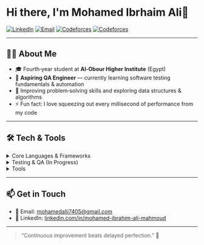<!--
  Hi there 👋 I’m محمد إبراهيم علي
  Senior .NET Back-End Developer | Competitive Programmer | AI & ML Enthusiast | Aspiring QA Engineer
-->

# Hi there, I'm Mohamed Ibrhaim Ali👋

[![LinkedIn](https://img.shields.io/badge/LinkedIn-­in-blue?logo=linkedin)](https://www.linkedin.com/in/mohamed-ibrahim-ali-mahmoud) [![Email](https://img.shields.io/badge/Email-­gmail-red?logo=gmail)](mailto:mohamedalii7405@gmail.com) [![Codeforces](https://img.shields.io/badge/Codeforces-orange?logo=codeforces)](https://codeforces.com/profile/mo__) [![Codeforces](https://img.shields.io/badge/Codeforces-orange?logo=codeforces)](https://codeforces.com/profile/mohamedalii7404)

---

## 👨‍💻 About Me

- 🎓 Fourth‑year student at **Al‑Obour Higher Institute** (Egypt)
- 🧪 **Aspiring QA Engineer** — currently learning software testing fundamentals & automation  
- 🌱 Improving problem‑solving skills and exploring data structures & algorithms  
- ⚡ Fun fact: I love squeezing out every millisecond of performance from my code  

---

## 🛠️ Tech & Tools

<details>
<summary>Core Languages & Frameworks</summary>

- **Languages:** C++, C#, Python   
- **Databases:** SQL Server  
</details>

<details>
<summary>Testing & QA (In Progress)</summary>

- **Fundamentals:** ISTQB® concepts, test case design, bug reporting  
- **Manual Testing:** exploratory & acceptance testing  
- **Automation (learning):** Selenium WebDriver, Postman API testing, JMeter basics  
</details>

<details>
<summary>Tools</summary>
  
- **Version Control:** Git & GitHub  
- **IDE:** Visual Studio Code, Visual Studio  
</details>


---

## 📫 Get in Touch

- 📧 Email: [mohamedalii7405@gmail.com](mailto:mohamedalii7405@gmail.com)  
- 🔗 LinkedIn: [linkedin.com/in/mohamed-ibrahim-ali-mahmoud](https://www.linkedin.com/in/mohamed-ibrahim-ali-mahmoud)  

---

> “Continuous improvement beats delayed perfection.” 🚀  
